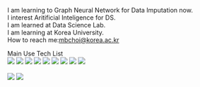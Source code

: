 I am learning to Graph Neural Network for Data Imputation now.<br>
I interest Aritificial Inteligence for DS.<br>
I am learned at Data Science Lab.<br>
I am learning at Korea University.<br>
How to reach me:mbchoi@korea.ac.kr


<!-- <img src="https://img.shields.io/badge/쓰고자하는_텍스트-컬러코드?style=flat-square&logo=simpleicons에서_아이콘이름&logoColor=white"/></a>&nbsp  -->
Main Use Tech List<br>
<img src="https://img.shields.io/badge/Python-3766AB?style=flat-square&logo=Python&logoColor=white"/></a>
<img src="https://img.shields.io/badge/CUDA_C/C++_basic-76B900?style=flat-square&logo=Nvidia&logoColor=white"/></a>
<img src="https://img.shields.io/badge/Neo4j-008CC1?style=flat-square&logo=Neo4j&logoColor=white"/></a>
<img src="https://img.shields.io/badge/go-00ADD8?style=flat-square&logo=go&logoColor=white"/></a>
<img src="https://img.shields.io/badge/C//C++-A8B9CC?style=flat-square&logo=C&logoColor=white"/></a>
<img src="https://img.shields.io/badge/Flask-000000?style=flat-square&logo=Flask&logoColor=white"/></a>
<img src="https://img.shields.io/badge/PyTorch-EE4C2C?style=flat-square&logo=PyTorch&logoColor=white"/></a>
<img src="https://img.shields.io/badge/OpenCV-5C3EE8?style=flat-square&logo=OpenCV&logoColor=white"/></a>
<img src="https://img.shields.io/badge/Tensorflow-FF6F00?style=flat-square&logo=Tensorflow&logoColor=white"/></a>
<br>
<br> <img src ="https://github-readme-stats.vercel.app/api?username=ChoiMunbong"/> </a>
<img src = "https://github-readme-stats.vercel.app/api/top-langs/?username=ChoiMunbong"/></a>


<!--
**ChoiMunbong/ChoiMunbong** is a ✨ _special_ ✨ repository because its `README.md` (this file) appears on your GitHub profile.

Here are some ideas to get you started:

- 🔭 I’m currently working on ...
- 🌱 I’m currently learning ...
- 👯 I’m looking to collaborate on ...
- 🤔 I’m looking for help with ...
- 💬 Ask me about ...
- 📫 How to reach me: ...
- 😄 Pronouns: ...
- ⚡ Fun fact: ...
-->


